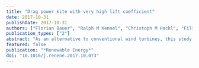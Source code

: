 ```yaml
---
title: "Drag power kite with very high lift coefficient"
date: 2017-10-31
publishDate: 2017-10-31
authors: ["Florian Bauer", "Ralph M Kennel", "Christoph M Hackl", "Filippo Campagnolo", "Michael Patt", "Roland Schmehl"]
publication_types: ["2"]
abstract: "As an alternative to conventional wind turbines, this study considered kites with onboard wind turbines driven by a high airspeed due to crosswind flight (\"drag power\"). The hypothesis of this study was, that if the kite's lift coefficient is maximized, then the power, energy yield, allowed costs and profit margin are also maximized. This hypothesis was confirmed based on a kite power system model extended from Loyd's model. The performance of small-scale and utility-scale kites in monoplane and biplane configurations were examined for increasing lift coefficients. Moreover, several parameters of the utility-scale system were optimized with a genetic algorithm. With an optimal lift coefficient of 4.5, the biplane outperformed the monoplane. A 40 m wing span kite was expected to achieve a rated power of about 4.1 MW with a power density of about 52 kW/m2. A parameter sensitivity analysis of the optimized design was performed. Moreover, to demonstrate the feasibility of very high lift coefficients and the validity of a utilized simplified airfoil polar model, CFDs of a proposed high-lift multi-element airfoil were performed and the airfoil polars were recorded. Finally, a planform design of a biplane kite was proposed."
featured: false
publication: "*Renewable Energy*"
doi: "10.1016/j.renene.2017.10.073"
---
```


